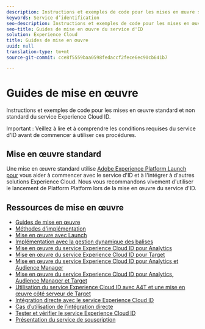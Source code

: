 ```yaml
---
description: Instructions et exemples de code pour les mises en œuvre standard et non standard du service Experience Cloud ID.
keywords: Service d’identification
seo-description: Instructions et exemples de code pour les mises en œuvre standard et non standard du service Experience Cloud ID.
seo-title: Guides de mise en œuvre du service d'ID
solution: Experience Cloud
title: Guides de mise en œuvre
uuid: null
translation-type: tm+mt
source-git-commit: cce8f5559baa0598fedaccf2fece6ec90cb641b7

---
```



# Guides de mise en œuvre

Instructions et exemples de code pour les mises en œuvre standard et non standard du service Experience Cloud ID.

Important : Veillez à lire et à comprendre les conditions requises du service d&#39;ID avant de commencer à utiliser ces procédures.

## Mise en œuvre standard

Une mise en œuvre standard utilise [Adobe Experience Platform Launch pour](https://docs.adobelaunch.com/) vous aider à commencer avec le service d&#39;ID et à l&#39;intégrer à d&#39;autres solutions Experience Cloud. Nous vous recommandons vivement d&#39;utiliser le lancement de Platform Platform lors de la mise en œuvre du service d&#39;ID.

## Ressources de mise en œuvre

* [Guides de mise en œuvre](mcvid-implementation-guides.md)
* [Méthodes d&#39;implémentation](mcvid-implementation-methods.md)
* [Mise en œuvre avec Launch](ecid-implement-with-launch.md)
* [Implémentation avec la gestion dynamique des balises](mcvid-standard.md)
* [Mise en œuvre du service Experience Cloud ID pour Analytics](mcvid-setup-analytics.md)
* [Mise en œuvre du service Experience Cloud ID pour Target](mcvid-setup-target.md)
* [Mise en œuvre du service Experience Cloud ID pour Analytics et Audience Manager](mcvid-setup-aam-analytics.md)
* [Mise en œuvre du service Experience Cloud ID pour Analytics, Audience Manager et Target](mcvid-setup-aam-analytics-target.md)
* [Utilisation du service Experience Cloud ID avec A4T et une mise en œuvre côté serveur de Target](ecid-a4t-target.md)
* [Intégration directe avec le service Experience Cloud ID](mcvid-direct-integration.md)
* [Cas d’utilisation de l’intégration directe](ecid-direct-integration-examples.md)
* [Tester et vérifier le service Experience Cloud ID](mcvid-test-verify.md)
* [Présentation du service de souscription](opt-in-service/mcvid-optin-overview.md)
